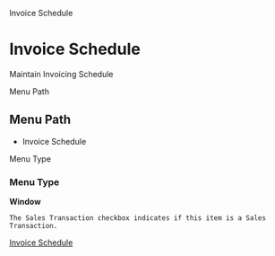 
Invoice Schedule
# Invoice Schedule


Maintain Invoicing Schedule

Menu Path
## Menu Path



- Invoice Schedule

Menu Type
### Menu Type

**Window**

```
The Sales Transaction checkbox indicates if this item is a Sales Transaction.
```

[Invoice Schedule](../../window-invoice-schedule.md)